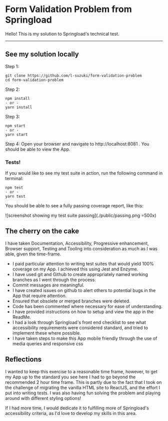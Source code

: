 # Form Validation Problem from Springload

Hello! This is my solution to Springload's technical test.

---

## See my solution locally

Step 1:
```
git clone https://github.com/l-suzuki/form-validation-problem
cd form-validation-problem
```
Step 2:
```
npm install
- or -
yarn install
```
Step 3:
```
npm start
- or -
yarn start
```
Step 4:
Open your browser and navigate to http://localhost:8081 .
You should be able to view the App.

### Tests!

If you would like to see my test suite in action, run the following command in terminal:
```
npm test
- or -
yarn test
```
You should be able to see a fully passing coverage report, like this:

![screenshot showing my test suite passing](./public/passing.png =500x)

## The cherry on the cake

I have taken Documentation, Accessibility, Progressive enhancement, Browser support, Testing and Tooling into consideration as much as I was able, given the time-frame.

* I paid particular attention to writing test suites that would yield 100% coverage on my App. I achieved this using Jest and Enzyme.
* I have used git and Github to create appropriately named working branches as I went through the process.
* Commit messages are meaningful.
* I have created issues on github to alert others to potential bugs in the App that require attention.
* Ensured that obsolete or merged branches were deleted.
* Code has been commented where necessary for ease of understanding.
* I have provided instructions on how to setup and view the app in the ReadMe.
* I had a look through Springload's front end checklist to see what accessibility requirements were considered standard, and tried to implement these where possible.
* I have taken steps to make this App mobile friendly through the use of media queries and responsive css

## Reflections

I wanted to keep this exercise to a reasonable time frame, however, to get my App up to the standard you see here I had to go beyond the recommended 2 hour time frame. This is partly due to the fact that I took on the challenge of migrating the vanilla HTML site to ReactJS, and the effort I put into writing tests. I was also having fun solving the problem and playing around with different styling options!

If I had more time, I would dedicate it to fulfilling more of Springload's accessibility criteria, as I'd love to develop my skills in this area.
